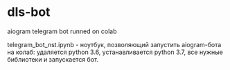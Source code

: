 # dls-bot
aiogram telegram bot runned on colab

telegram_bot_nst.ipynb - ноутбук, позволяющий запустить aiogram-бота на колаб: удаляется python 3.6, устанавливается python 3.7, все нужные библиотеки и запускается бот.

